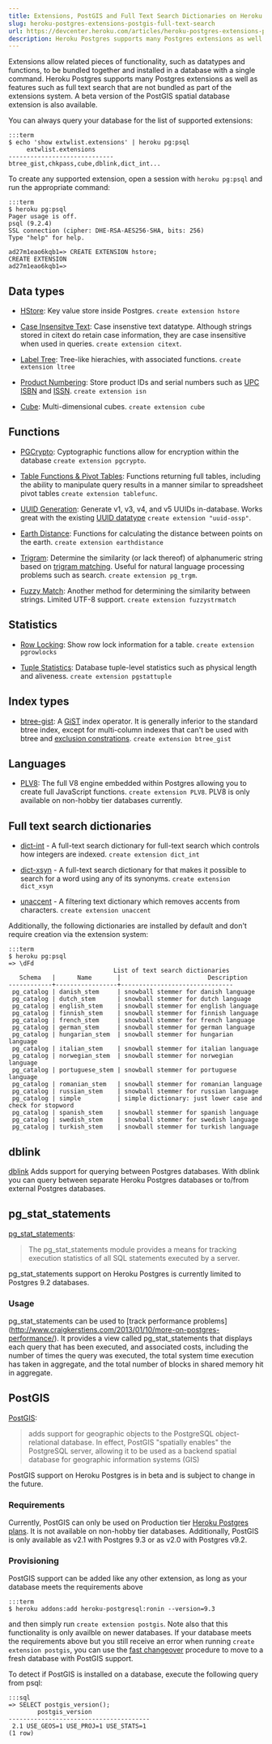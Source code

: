 ```yaml
---
title: Extensions, PostGIS and Full Text Search Dictionaries on Heroku Postgres
slug: heroku-postgres-extensions-postgis-full-text-search
url: https://devcenter.heroku.com/articles/heroku-postgres-extensions-postgis-full-text-search
description: Heroku Postgres supports many Postgres extensions as well as features such as PostGIS and full text search that are not bundled as part of the extensions system
---
```


Extensions allow related pieces of functionality, such as datatypes
and functions, to be bundled together and installed in a database with
a single command. Heroku Postgres supports many Postgres extensions as
well as features such as full text search that are not bundled as part
of the extensions system. A beta version of the PostGIS spatial
database extension is also available.

You can always query your database for the list of supported
extensions:

	:::term
	$ echo 'show extwlist.extensions' | heroku pg:psql
		 extwlist.extensions
	-----------------------------
	btree_gist,chkpass,cube,dblink,dict_int...

To create any supported extension, open a session with `heroku
pg:psql` and run the appropriate command:

	:::term
	$ heroku pg:psql
	Pager usage is off.
	psql (9.2.4)
	SSL connection (cipher: DHE-RSA-AES256-SHA, bits: 256)
	Type "help" for help.

	ad27m1eao6kqb1=> CREATE EXTENSION hstore;
	CREATE EXTENSION
	ad27m1eao6kqb1=>


## Data types

* [HStore](http://www.postgresql.org/docs/9.1/static/hstore.html): Key
  value store inside Postgres. `create extension hstore`

* [Case Insensitve
  Text](http://www.postgresql.org/docs/9.1/static/citext.html): Case
  insenstive text datatype. Although strings stored in citext do
  retain case information, they are case insensitive when used in
  queries. `create extension citext`.

* [Label Tree](http://www.postgresql.org/docs/9.1/static/ltree.html):
  Tree-like hierachies, with associated functions. `create extension
  ltree`

* [Product Numbering](http://www.postgresql.org/docs/9.1/static/isn.html):
  Store product IDs and serial numbers such as
  [UPC](http://en.wikipedia.org/wiki/Universal_Product_Code)
  [ISBN](http://en.wikipedia.org/wiki/ISBN) and
  [ISSN](http://en.wikipedia.org/wiki/International_Standard_Serial_Number). `create
  extension isn`

* [Cube](http://www.postgresql.org/docs/9.1/static/cube.html):
  Multi-dimensional cubes. `create extension cube`

## Functions

* [PGCrypto](http://www.postgresql.org/docs/9.1/static/pgcrypto.html):
  Cyptographic functions allow for encryption within the database
  `create extension pgcrypto`.

* [Table Functions & Pivot Tables](http://www.postgresql.org/docs/9.1/static/tablefunc.html):
  Functions returning full tables, including the ability to manipulate
  query results in a manner similar to spreadsheet pivot tables
  `create extension tablefunc`.

* [UUID Generation](http://www.postgresql.org/docs/9.1/static/uuid-ossp.html):
  Generate v1, v3, v4, and v5 UUIDs in-database. Works great with the
  existing
  [UUID datatype](http://www.postgresql.org/docs/9.1/static/datatype-uuid.html)
  `create extension "uuid-ossp"`.

* [Earth Distance](http://www.postgresql.org/docs/9.1/static/earthdistance.html):
  Functions for calculating the distance between points on the
  earth. `create extension earthdistance`

* [Trigram](http://www.postgresql.org/docs/9.1/static/pgtrgm.html):
  Determine the similarity (or lack thereof) of alphanumeric string
  based on
  [trigram matching](http://en.wikipedia.org/wiki/N-gram). Useful for
  natural language processing problems such as search. `create
  extension pg_trgm`.

* [Fuzzy Match](http://www.postgresql.org/docs/9.1/static/fuzzystrmatch.html):
  Another method for determining the similarity between
  strings. Limited UTF-8 support. `create extension fuzzystrmatch`

## Statistics

* [Row Locking](http://www.postgresql.org/docs/9.1/static/pgrowlocks.html):
  Show row lock information for a table. `create extension pgrowlocks`

* [Tuple Statistics](http://www.postgresql.org/docs/9.1/static/pgstattuple.html):
  Database tuple-level statistics such as physical length and
  aliveness. `create extension pgstattuple`

## Index types

* [btree-gist](http://www.postgresql.org/docs/current/static/btree-gist.html):
  A [GiST](http://en.wikipedia.org/wiki/GiST) index operator. It is
  generally inferior to the standard btree index, except for
  multi-column indexes that can't be used with btree and
  [exclusion constrations](http://www.postgresql.org/docs/current/static/sql-createtable.html#SQL-CREATETABLE-EXCLUDE). `create
  extension btree_gist`

## Languages

* [PLV8](https://code.google.com/p/plv8js/wiki/PLV8): The full V8 engine embedded within Postgres allowing you to create full JavaScript functions. `create extension PLV8`. PLV8 is only available on non-hobby tier databases currently.

## Full text search dictionaries

* [dict-int](http://www.postgresql.org/docs/9.1/static/dict-int.html) -
  A full-text search dictionary for full-text search which controls
  how integers are indexed. `create extension dict_int`

* [dict-xsyn](http://www.postgresql.org/docs/9.1/static/dict-xsyn.html) -
  A full-text search dictionary for that makes it possible to search
  for a word using any of its synonyms. `create extension dict_xsyn`

* [unaccent](http://www.postgresql.org/docs/9.1/static/unaccent.html) -
  A filtering text dictionary which removes accents from
  characters. `create extension unaccent`

Additionally, the following dictionaries are installed by default and
don't require creation via the extension system:

	:::term
	$ heroku pg:psql
	=> \dFd
								 List of text search dictionaries
	   Schema   |      Name       |                        Description
	------------+-----------------+-------------------------------
	 pg_catalog | danish_stem     | snowball stemmer for danish language
	 pg_catalog | dutch_stem      | snowball stemmer for dutch language
	 pg_catalog | english_stem    | snowball stemmer for english language
	 pg_catalog | finnish_stem    | snowball stemmer for finnish language
	 pg_catalog | french_stem     | snowball stemmer for french language
	 pg_catalog | german_stem     | snowball stemmer for german language
	 pg_catalog | hungarian_stem  | snowball stemmer for hungarian language
	 pg_catalog | italian_stem    | snowball stemmer for italian language
	 pg_catalog | norwegian_stem  | snowball stemmer for norwegian language
	 pg_catalog | portuguese_stem | snowball stemmer for portuguese language
	 pg_catalog | romanian_stem   | snowball stemmer for romanian language
	 pg_catalog | russian_stem    | snowball stemmer for russian language
	 pg_catalog | simple          | simple dictionary: just lower case and check for stopword
	 pg_catalog | spanish_stem    | snowball stemmer for spanish language
	 pg_catalog | swedish_stem    | snowball stemmer for swedish language
	 pg_catalog | turkish_stem    | snowball stemmer for turkish language


## dblink

[dblink](http://www.postgresql.org/docs/9.1/static/dblink.html) Adds
support for querying between Postgres databases. With dblink you can
query between separate Heroku Postgres databases or to/from external
Postgres databases.

## pg_stat_statements

[pg_stat_statements](http://www.postgresql.org/docs/9.2/static/pgstatstatements.html):

> The pg_stat_statements module provides a means for
> tracking execution statistics of all SQL statements executed
> by a server.

<p class="warning" markdown="1">
pg_stat_statements support on Heroku Postgres is currently limited to Postgres 9.2 databases.
</p>

### Usage

pg_stat_statements can be used to [track performance problems] (http://www.craigkerstiens.com/2013/01/10/more-on-postgres-performance/). It provides a view called pg_stat_statements that displays each query that has been executed, and associated costs, including the number of times the query was executed, the total system time execution has taken in aggregate, and the total number of blocks in shared memory hit in aggregate.

## PostGIS

[PostGIS](http://postgis.refractions.net/):

> adds support for geographic objects to the PostgreSQL
> object-relational database. In effect, PostGIS "spatially enables"
> the PostgreSQL server, allowing it to be used as a backend spatial
> database for geographic information systems (GIS)

<p class="warning" markdown="1">
PostGIS support on Heroku Postgres is in beta and is subject to change in the future.
</p>

### Requirements

Currently, PostGIS can only be used on Production tier [Heroku Postgres
plans](https://addons.heroku.com/heroku-postgresql). It is not available
on non-hobby tier databases. Additionally, PostGIS is only
available as v2.1 with Postgres 9.3 or as v2.0 with Postgres v9.2.

### Provisioning

PostGIS support can be added like any other extension, as long as your
database meets the requirements above

	:::term
	$ heroku addons:add heroku-postgresql:ronin --version=9.3

and then simply run `create extension postgis`. Note also that this
functionality is only availble on newer databases. If your database
meets the requirements above but you still receive an error when
running `create extension postgis`, you can use the
[fast changeover](/articles/heroku-postgres-follower-databases#database-upgrades-and-migrations-with-changeovers)
procedure to move to a fresh database with PostGIS support.


To detect if PostGIS is installed on a database, execute the following
query from psql:

	:::sql
	=> SELECT postgis_version();
			postgis_version
	---------------------------------------
	 2.1 USE_GEOS=1 USE_PROJ=1 USE_STATS=1
	(1 row)
                